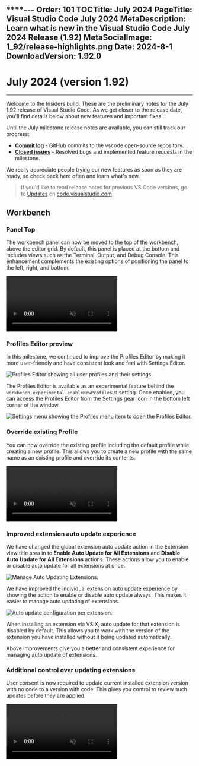 ****---
Order: 101
TOCTitle: July 2024
PageTitle: Visual Studio Code July 2024
MetaDescription: Learn what is new in the Visual Studio Code July 2024 Release (1.92)
MetaSocialImage: 1_92/release-highlights.png
Date: 2024-8-1
DownloadVersion: 1.92.0
---
# July 2024 (version 1.92)

<!-- DOWNLOAD_LINKS_PLACEHOLDER -->

---

Welcome to the Insiders build. These are the preliminary notes for the July 1.92 release of Visual Studio Code. As we get closer to the release date, you'll find details below about new features and important fixes.

Until the July milestone release notes are available, you can still track our progress:

* **[Commit log](https://github.com/Microsoft/vscode/commits/main)** - GitHub commits to the vscode open-source repository.
* **[Closed issues](https://github.com/Microsoft/vscode/issues?q=is%3Aissue+is%3Aclosed+milestone%3A%22July+2024%22)** - Resolved bugs and implemented feature requests in the milestone.

We really appreciate people trying our new features as soon as they are ready, so check back here often and learn what's new.

>If you'd like to read release notes for previous VS Code versions, go to [Updates](https://code.visualstudio.com/updates) on [code.visualstudio.com](https://code.visualstudio.com).

<a id="scroll-to-top" role="button" title="Scroll to top" aria-label="scroll to top" href="#"><span class="icon"></span></a>
<link rel="stylesheet" type="text/css" href="css/inproduct_releasenotes.css"/>

## Workbench

### Panel Top
The workbench panel can now be moved to the top of the workbench, above the editor grid. By default, this panel is placed at the bottom and includes views such as the Terminal, Output, and Debug Console. This enhancement complements the existing options of positioning the panel to the left, right, and bottom.

<video src="images/1_92/panel-top.mp4" title="Move Workbench Panel to the top" autoplay loop controls muted></video>

### Profiles Editor preview

In this milestone, we continued to improve the Profiles Editor by making it more user-friendly and have consistent look and feel with Settings Editor.

![Profiles Editor showing all user profiles and their settings.](images/1_92/profiles-editor.png)

The Profiles Editor is available as an experimental feature behind the <code codesetting="workbench.experimental.enableNewProfilesUI">workbench.experimental.enableNewProfilesUI</code> setting. Once enabled, you can access the Profiles Editor from the Settings gear icon in the bottom left corner of the window.

![Settings menu showing the Profiles menu item to open the Profiles Editor.](images/1_92/profiles-editor-action.png)

### Override existing Profile

You can now override the existing profile including the default profile while creating a new profile. This allows you to create a new profile with the same name as an existing profile and override its contents.

<video src="images/1_92/override-profile.mp4" title="Override existing Profile" autoplay loop controls muted></video>

### Improved extension auto update experience

We have changed the global extension auto update action in the Extension view title area in to **Enable Auto Update for All Extensions** and **Disable Auto Update for All Extensions** actions. These actions allow you to enable or disable auto update for all extensions at once.

![Manage Auto Updating Extensions.](images/1_92/manage-autoupdate.png)

We have improved the individual extension auto update experience by showing the action to enable or disable auto update always. This makes it easier to manage auto updating of extensions.

![Auto update configuration per extension.](images/1_92/extension-autoupdate.png)

When installing an extension via VSIX, auto update for that extension is disabled by default. This allows you to work with the version of the extension you have installed without it being updated automatically.

Above improvements give you a better and consistent experience for managing auto update of extensions.

### Additional control over updating extensions

User consent is now required to update current installed extension version with no code to a version with code. This gives you control to review such updates before they are applied.

<video src="images/1_92/auto-update-review.mp4" title="User consent required to update extension with no code to a version with code" autoplay loop controls muted></video>